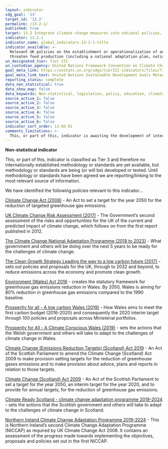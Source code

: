 ```yaml
---
layout: indicator
sdg_goal: '13'
target_id: '13.2'
permalink: /13-2-1/
published: true
target: 13.2 Integrate climate change measures into national policies, strategies and planning
indicator: 13.2.1
indicator_name: global_indicators.13-2-1-title
indicator_available: >-
  Relevant UK policies on the establishment or operationalization of an integrated policy/strategy/plan which increases their ability to adapt to the adverse impacts of climate change, and foster climate resilience and low greenhouse gas emissions development in a manner that does not
  threaten food production (including a national adaptation plan, nationally determined contribution, national communication, biennial update report or other)
un_designated_tier: Tier III
un_custodian_agency: United Nations Framework Convention on Climate Change (UNFCCC)
goal_meta_link: https://unstats.un.org/sdgs/tierIII-indicators/files/Tier3-13-02-01.pdf
goal_meta_link_text: United Nations Sustainable Development Goals Metadata (PDF 4.0 MB)
reporting_status: complete
data_non_statistical: true
data_show_map: false
data_keywords: Non-statistical, legislation, policy, education, climate change
source_active_1: false
source_active_2: false
source_active_3: false
source_active_4: false
source_active_5: false
source_active_6: false
indicator_sort_order: 13-02-01
comments_limitations: >-
  This, or part of this, indicator is awaiting the development of internationally established methodology and standards (classified by the UN as tier 3). Data follows the UN specification for this indicator. This indicator has been identified in collaboration with topic experts.
---
```

**Non-statistical indicator**

This, or part of this, indicator is classified as Tier 3 and therefore no internationally established methodology or standards are yet available, but methodology or standards are being (or will be) developed or tested. Until methodology or standards have been agreed we are reporting/linking to the most relevant source of information.

We have identified the following policies relevant to this indicator...

[Climate Change Act (2008)](https://www.legislation.gov.uk/ukpga/2008/27/contents) - An Act to set a target for the year 2050 for the reduction of targeted greenhouse gas emissions.

[UK Climate Change Risk Assessment (2017)](https://www.gov.uk/government/publications/uk-climate-change-risk-assessment-2017) -  The Government’s second assessment of the risks and opportunities for the UK of the current and predicted impact of climate change, which follows on from the first report published in 2012.

[The Climate Change National Adaptation Programme (2018 to 2023)](https://www.gov.uk/government/publications/climate-change-second-national-adaptation-programme-2018-to-2023) - What government and others will be doing over the next 5 years to be ready for the challenges of climate change.

[The Clean Growth Strategy Leading the way to a low carbon future (2017)](https://assets.publishing.service.gov.uk/government/uploads/system/uploads/attachment_data/file/700496/clean-growth-strategy-correction-april-2018.pdf) - sets out policies and proposals for the UK, through to 2032 and beyond, to reduce emissions across the economy and promote clean growth.

[Environment (Wales) Act 2016](http://www.legislation.gov.uk/anaw/2016/3/introduction) - creates the statutory framework for greenhouse gas emissions reduction in Wales. By 2050, Wales is aiming for 80% reduction in greenhouse gas emissions compared to the 1990 baseline.   

[Prosperity for all - A low carbon Wales (2019)](https://gov.wales/sites/default/files/publications/2019-06/low-carbon-delivery-plan_1.pdf) - How Wales aims to meet the first carbon budget (2016-2020) and consequently the 2020 interim target through 100 policies and proposals across Ministerial portfolios.

[Prosperity for All - A Climate Conscious Wales (2019)](https://gov.wales/prosperity-all-climate-conscious-wales) - sets the actions that the Welsh government and others will take to adapt to the challenges of climate change in Wales.

[Climate Change (Emissions Reduction Targets) (Scotland) Act 2019](http://www.legislation.gov.uk/asp/2019/15/contents/enacted) - An Act of the Scottish Parliament to amend the Climate Change (Scotland) Act 2009 to make provision setting targets for the reduction of greenhouse gases emissions and to make provision about advice, plans and reports in relation to those targets.

[Climate Change (Scotland) Act 2009](http://www.legislation.gov.uk/asp/2009/12/contents) - An Act of the Scottish Parliament to set a target for the year 2050, an interim target for the year 2020, and to provide for annual targets, for the reduction of greenhouse gas emissions.

[Climate Ready Scotland - climate change adaptation programme 2019-2024](https://www.gov.scot/publications/climate-ready-scotland-second-scottish-climate-change-adaptation-programme-2019-2024/pages/1/) - sets the actions that the Scottish government and others will take to adapt to the challenges of climate change in Scotland. 

[Northern Ireland Climate Change Adaptation Programme 2019-2024](https://www.daera-ni.gov.uk/sites/default/files/publications/daera/Northern%20Ireland%20Climate%20Change%20Adaptation%20Programme%202019-2024%20Final-Laid.PDF) - This is Northern Ireland’s second Climate Change Adaptation Programme (NICCAP) as required by UK Climate Change Act 2008. It contains an assessment of the progress made towards implementing the objectives, proposals and policies set out in the first NICCAP.

<br><br>
